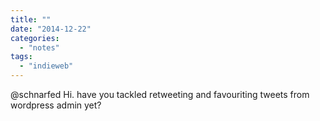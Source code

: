 ```yaml
---
title: ""
date: "2014-12-22"
categories: 
  - "notes"
tags: 
  - "indieweb"
---
```


@schnarfed Hi. have you tackled retweeting and favouriting tweets from wordpress admin yet?

